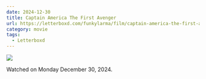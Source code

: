 ```yaml
---
date: 2024-12-30
title: Captain America The First Avenger
url: https://letterboxd.com/funkylarma/film/captain-america-the-first-avenger/
category: movie
tags:
  - Letterboxd
---
```


![](https://a.ltrbxd.com/resized/film-poster/5/0/8/0/9/50809-captain-america-the-first-avenger-0-600-0-900-crop.jpg?v=5a0d520040)

Watched on Monday December 30, 2024.
